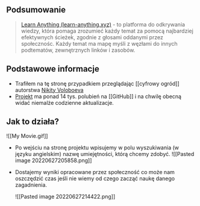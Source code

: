 ## Podsumowanie
>[Learn Anything (learn-anything.xyz)](https://learn-anything.xyz/)  - to platforma do odkrywania wiedzy, która pomaga zrozumieć każdy temat za pomocą najbardziej efektywnych ścieżek, zgodnie z głosami oddanymi przez społecznośc. Każdy temat ma mapę myśli z węzłami do innych podtematów, zewnętrznych linków i zasobów.

## Podstawowe informacje
- Trafiłem na tę stronę przypadkiem przeglądając [[cyfrowy ogród]] autorstwa [Nikity Voloboeva](https://wiki.nikiv.dev/)
- [Projekt](https://github.com/learn-anything/learn-anything) ma ponad 14 tys. polubień na [[GitHub]] i na chwilę obecną widać niemalże codzienne aktualizacje.
## Jak to działa?
![[My Movie.gif]]
- Po wejściu na stronę projektu wpisujemy w polu wyszukiwania (w języku angielskim) nazwę umiejętności, którą chcemy zdobyć.
  ![[Pasted image 20220627205858.png]]
- Dostajemy wyniki opracowane przez społeczność co może nam oszczędzić czas jeśli nie wiemy od czego zacząć naukę danego zagadnienia.
  
  ![[Pasted image 20220627214422.png]]
  
    
  
